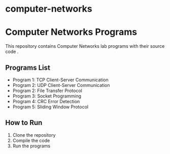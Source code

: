 # computer-networks
# Computer Networks Programs
This repository contains Computer Networks lab programs with their source code .

## Programs List
- Program 1: TCP Client-Server Communication
- Program 2: UDP Client-Server Communication
- Program 2: File Transfer Protocol
- Program 3: Socket Programming
- Program 4: CRC Error Detection
- Program 5: Sliding Window Protocol

## How to Run
1. Clone the repository
2. Compile the code
3. Run the programs
